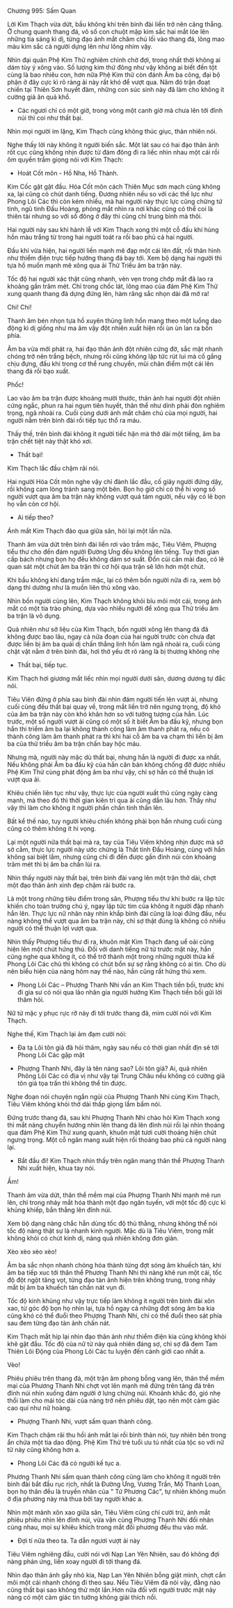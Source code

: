 




Chương 995: Sấm Quan




Lời Kim Thạch vừa dứt, bầu không khí trên bình đài liền trở nên căng thẳng. Ở chung quanh thang đá, vô số con chuột mập kim sắc hai mắt lóe lên những tia sáng kì dị, từng đạo ánh mắt chăm chú lối vào thang đá, lông mao màu kim sắc cả người dựng lên như lông nhím vậy.

Nhìn đại quân Phệ Kim Thử nghiêm chỉnh chờ đợi, trong nhất thời không ai dám tùy ý xông vào. Số lượng kim thử đông như vậy không ai biết đến tột cùng là bao nhiêu con, hơn nữa Phệ Kim thử còn đánh Âm ba công, đại bộ phận ở đây cực kì rõ ràng ải này rất khó để vượt qua. Năm đó trận đoạt chiến tại Thiên Sơn huyết đàm, những con súc sinh này đã làm cho không ít cường giả ăn quả khổ.

- Các ngươi chỉ có một giờ, trong vòng một canh giờ mà chưa lên tới đỉnh núi thì coi như thất bại.

Nhìn mọi người im lặng, Kim Thạch cũng không thúc giục, thản nhiên nói.

Nghe thấy lời này không ít người biến sắc. Một lát sau có hai đạo thân ảnh rốt cục cũng không nhịn được từ đám đông đi ra liếc nhìn nhau một cái rồi ôm quyền trầm giọng nói với Kim Thạch:

- Hoát Cốt môn - Hồ Nha, Hồ Thành.

Kim Cốc gật gật đầu. Hóa Cốt môn cách Thiên Mục sơn mạch cũng không xa, lại cũng có chút danh tiếng. Đương nhiên nếu so với các thế lực như Phong Lôi Các thì còn kém nhiều, mà hai người này thực lực cũng chừng tứ tinh, ngũ tinh Đấu Hoàng, phóng mắt nhìn ra nơi khác cũng có thể coi là thiên tài nhưng so với số đông ở đây thì cũng chỉ trung bình mà thôi.

Hai người này sau khi hành lễ với Kim Thạch xong thì một cỗ đấu khí hùng hồn màu trắng từ trong hai người toát ra rồi bao phủ cả hai người.

Đấu khí vừa hiện, hai người liền mạnh mẽ đạp một cái lên đất, rồi thân hình như thiểm điện trực tiếp hướng thang đá bay tới. Xem bộ dạng hai người thì tựa hồ muốn mạnh mẽ xông qua ải Thử Triều âm ba trận này.

Tốc độ hai người xác thật cũng nhanh, vẻn vẹn trong chớp mắt đã lao ra khoảng gần trăm mét. Chỉ trong chốc lát, lông mao của đám Phệ Kim Thử xung quanh thang đá dựng đứng lên, hàm răng sắc nhọn dài đã mở ra!

Chi! Chi!

Thanh âm bén nhọn tựa hồ xuyên thủng linh hồn mang theo một luồng dao động kì dị giống như ma âm vậy đột nhiên xuất hiện rồi ùn ùn lan ra bốn phía.

Âm ba vừa mới phát ra, hai đạo thân ảnh đột nhiên cứng đờ, sắc mặt nhanh chóng trở nên trắng bệch, nhưng rồi cũng không lập tức rút lui mà cố gắng chịu đựng, đấu khí trong cơ thể rung chuyển, mũi chân điểm một cái lên thang đá rồi bạo xuất.

Phốc!

Lao vào âm ba trận được khoảng mười thước, thân ảnh hai người đột nhiên cứng ngắc, phun ra hai ngụm tiên huyết, thân thể như dính phải đòn nghiêm trọng, ngã nhoài ra. Cuối cùng dưới ánh mắt chăm chú của mọi người, hai người nằm trên bình đài rồi tiếp tục thổ ra máu.

Thấy thế, trên bình đài không ít người tiếc hận mà thở dài một tiếng, âm ba trận chết tiệt này thật khó xơi.

- Thất bại!

Kim Thạch lắc đầu chậm rãi nói.

Hai người Hóa Cốt môn nghe vậy chỉ đành lắc đầu, cố giãy người đứng dậy, rồi không cam lòng tránh sang một bên. Bọn họ giờ chỉ có thể hi vọng số người vượt qua âm ba trận này không vượt quá tám người, nếu vậy có lẽ bọn họ vẫn còn cơ hội.

- Ai tiếp theo?

Ánh mắt Kim Thạch đảo qua giữa sân, hỏi lại một lần nữa.

Thanh âm vừa dứt trên bình đài liền rơi vào trầm mặc, Tiêu Viêm, Phượng tiểu thư cho đến đám người Đường Ưng đều không lên tiếng. Tuy thời gian cấp bách nhưng bọn họ đều không dám sơ suất. Đốn củi cần mài đao, có lẽ quan sát một chút âm ba trận thì cơ hội qua trận sẽ lớn hơn một chút.

Khi bầu không khí đang trầm mặc, lại có thêm bốn người nữa đi ra, xem bộ dạng thì dường như là muốn liên thủ xông vào.

Nhìn bốn người cùng lên, Kim Thạch không khỏi bĩu môi một cái, trong ánh mắt có một tia trào phúng, dựa vào nhiều người để xông qua Thử triều âm ba trận là vô dụng.

Quả nhiên như sở liệu của Kim Thạch, bốn người xông lên thang đá đã không được bao lâu, ngay cả nữa đoạn của hai người trước còn chưa đạt được liền bị âm ba quái dị chấn thẳng linh hồn làm ngã nhoài ra, cuối cùng chật vật nằm ở trên bình đài, hơi thở yếu ớt rõ ràng là bị thương không nhẹ

- Thất bại, tiếp tục.

Kim Thạch hơi giương mắt liếc nhìn mọi người dưới sân, dương dương tự đắc nói.

Tiêu Viên đứng ở phía sau bình đài nhìn đám người tiến lên vượt ải, nhưng cuối cùng đều thất bại quay về, trong mắt liền trở nên ngưng trọng, độ khó của âm ba trận này còn khó khăn hơn so với tưởng tượng của hắn. Lúc trước, một số người vượt ải cũng có một số ít biết Âm ba đấu kỹ, nhưng bọn hắn thi triểm âm ba lại không thành công làm âm thanh phát ra, nếu có thành công làm âm thanh phát ra thì khi hai cỗ âm ba va chạm thì liền bị âm ba của thử triều âm ba trận chấn bay hộc máu.

Nhưng mà, người này mặc dù thất bại, nhưng hắn là người đi được xa nhất. Nếu không phải Âm ba đấu kỹ của hắn căn bản không chống đỡ được nhiều Phệ Kim Thử cùng phát động âm ba như vậy, chỉ sợ hắn có thể thuận lơi vượt qua ải.

Khiêu chiến liên tục như vậy, thực lực của người xuất thủ cũng ngày càng mạnh, mà theo đó thì thời gian kiên trì qua ải cũng dần lâu hơn. Thấy như vậy thì làm cho không ít người phấn chấn tinh thần lên.

Bất kể thế nào, tuy người khiêu chiến không phải bọn hắn nhưng cuối cùng cũng có thêm không ít hi vọng.

Lại một người nữa thất bại mà ra, tay của Tiêu Viêm không nhịn được mà sờ sờ cằm, thực lực người này ước chừng là Thất tinh Đấu Hoàng, cùng với hắn không sai biệt lắm, nhưng cũng chỉ đi đến được gần đỉnh núi còn khoảng trăm mét thì bị âm ba chấn lùi ra.

Nhìn thấy người này thất bại, trên bình đài vang lên một trận thở dài, chợt một đạo thân ảnh xinh đẹp chậm rãi bước ra.

Là một trong những tiêu điểm trong sân, Phượng tiểu thư khi bước ra lập tức khiến cho toàn trường chú ý, ngay lập tức tim của không ít người đập nhanh hẳn lên. Thực lực nữ nhân này nhìn khắp bình đài cũng là loại đứng đầu, nếu nàng không thể vượt qua âm ba trận này, chỉ sợ thật đúng là không có nhiều người có thể thuận lợi vượt qua.

Nhìn thấy Phượng tiểu thư đi ra, khuôn mặt Kim Thạch đang uể oải cũng hiện lên một chút hứng thú. Đối với danh tiếng nữ tử trước mặt này, hắn cũng nghe qua không ít, có thể trở thành một trong những người thừa kế Phong Lôi Các chủ thì không có chút bổn sự sợ rằng không có ai tin. Cho dù nên biểu hiện của nàng hôm nay thế nào, hắn cũng rất hứng thú xem.

- Phong Lôi Các – Phượng Thanh Nhi vấn an Kim Thạch tiền bối, trước khi đi gia sư có nói qua lão nhân gia người hướng Kim Thạch tiền bối gửi lời thăm hỏi.

Nữ tử mặc y phục rực rỡ này đi tới trước thang đã, mỉm cười nói với Kim Thạch.

Nghe thế, Kim Thạch lại ảm đạm cười nói:

- Đa tạ Lôi tôn giả đã hỏi thăm, ngày sau nếu có thời gian nhất địn sẽ tới Phong Lôi Các gặp mặt

- Phượng Thanh Nhi, đây là tên nàng sao? Lôi tôn giả? Ai, quả nhiên Phông Lôi Các có địa vị như vậy tại Trung Châu nếu không có cường giả tôn giả tọa trấn thì không thể tin được.

Nghe đoạn nói chuyện ngắn ngủi của Phượng Thanh Nhi cùng Kim Thạch, Tiêu Viêm không khỏi thở dài thấp giọng lẩm bẩm nói.

Đứng trước thang đá, sau khi Phượng Thanh Nhi chào hỏi Kim Thạch xong thì mắt nàng chuyển hướng nhìn lên thang đá lên đỉnh núi rồi lại nhìn thoáng qua đám Phệ Kim Thử xung quanh, khuôn mặt tươi cười thoáng hiện chút ngưng trọng. Một cỗ ngân mang xuất hiện rồi thoáng bao phủ cả người nàng lại.

- Bắt đầu đi! Kim Thạch nhìn thấy trên ngân mang thân thể Phượng Thanh Nhi xuất hiện, khua tay nói.

Ầm!

Thanh âm vừa dứt, thân thể mềm mại của Phượng Thanh Nhi mạnh mẽ run lên, chỉ trong nháy mắt hóa thành một đạo ngân tuyến, với một tốc độ cực kì khủng khiếp, bắn thẳng lên đỉnh núi.

Xem bộ dạng nàng chắc hẳn dùng tốc độ thủ thằng, nhưng không thể nói tốc độ nàng thật sự là nhanh kinh người. Mặc dù là Tiêu Viêm, trong mắt không khỏi có chút kinh dị, nàng quả nhiên không đơn giản.

Xèo xèo xèo xèo!

Âm ba sắc nhọn nhanh chóng hóa thành từng đợt sóng âm khuếch tán, khi âm ba tiếp xuc tới thân thể Phương Thanh Nhi thì nàng khẽ run một cái, tốc độ đột ngột tăng vọt, từng đạo tàn ảnh hiện trên không trung, trong nháy mắt bị âm ba khuếch tán chấn nát vụn đi.

Tốc độ kinh khủng như vậy trực tiếp làm không ít người trên bình đài xôn xao, từ góc độ bọn họ nhìn lại, tựa hồ ngay cả những đợt sóng âm ba kia cũng khó có thể đuổi theo Phượng Thanh Nhi, chỉ có thể đuổi theo sát phía sau đem từng đạo tàn ảnh chấn nát.

Kim Thạch mắt híp lại nhìn đạo thân ảnh như thiểm điện kia cũng không khỏi khẽ gật đầu. Tốc độ của nữ tử này quả nhiên đáng sợ, chỉ sợ đã đem Tam Thiên Lôi Động của Phong Lôi Các tu luyện đến cảnh giới cao nhất a.

Vèo!

Phiêu phiêu trên thang đá, một trận âm phong bỗng vang lên, thân thể mềm mại của Phương Thanh Nhi chợt vọt lên mạnh mẽ đứng trên tảng đá trên đỉnh núi nhìn xuống đám người ở lưng chừng núi. Khoảnh khắc đó, gió nhẹ thổi làm cho mái tóc dài của nàng trở nên phiêu dật, tạo nên một cảm giác cao quí như nữ hoàng.

- Phượng Thanh Nhi, vượt sấm quan thành công.

Kim Thạch chậm rãi thu hồi ánh mắt lại rồi bình thản nói, tuy nhiên bên trong ẩn chứa một tia dao động. Phệ Kim Thử trẻ tuổi ưu tú nhất của tộc so với nữ tử này cũng không hơn a.

- Phong Lôi Các đã có người kế tục a.

Phương Thanh Nhi sấm quan thành công cũng làm cho không ít người trên bình đài bắt đầu rục rịch, nhất là Đường Ưng, Vương Trần, Mộ Thanh Loan, bọn họ thân đều là truyền nhân của " Tứ Phương Các", tự nhiên không muốn ở địa phương này mà thua bởi tay người khác a.

Nhìn một mảnh xôn xao giữa sân, Tiêu Viêm cũng chỉ cười trừ, ánh mắt phiêu phiêu nhìn lên đỉnh núi, vừa vặn cùng Phượng Thanh Nhi đối nhãn cùng nhau, mọi sự khiêu khích trong mắt đối phương đều thu vào mắt.

- Đợi tí nữa theo ta. Ta dẫn ngươi vượt ải này

Tiêu Viêm nghiêng đầu, cười nói với Nạp Lan Yên Nhiên, sau đó không đợi nàng phản ứng, liền xoay người đi tới thang đá.

Nhìn đạo thân ảnh gầy nhỏ kia, Nạp Lan Yên Nhiên bỗng giật mình, chợt cắn môi một cái nhanh chóng đi theo sau. Nếu Tiêu Viêm đã nói vậy, đằng nào cũng thất bại sao không thử một lần.Hơn nữa đối với người trước mặt này nàng có một cảm giác tin tưởng không giải thích nổi.




